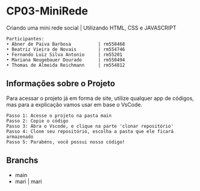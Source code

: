 # CP03-MiniRede
Criando uma mini rede social | Utilizando HTML, CSS e JAVASCRIPT

```http 
Participantes:
• Abner de Paiva Barbosa          | rm558468
• Beatriz Vieira de Novais        | rm554746
• Fernando Luiz Silva Antonio     | rm55201
• Mariana Neugebauer Dourado      | rm550494
• Thomas de Almeida Reichmann     | rm554812
```

## Informações sobre o Projeto 
Para acessar o projeto já em forma de site, utilize qualquer app de códigos, mas para a explicação vamos usar em base o VsCode.

```http 
Passo 1: Acesse o projeto na pasta main 
Passo 2: Copie o código
Passo 3: Abra o Vscode, e clique na parte 'clonar repositório'
Passo 4: Clone seu repositório, escolha a pasta que ele ficará armazenado
Passo 5: Parabéns, você possui nosso código!
```

## Branchs 
- main         
- mari | mari 

